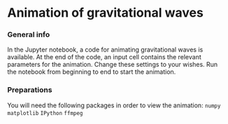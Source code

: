 # Animation of gravitational waves 

### General info
In the Jupyter notebook, a code for animating gravitational waves is available. At the end of the code, an input cell contains the relevant parameters for the animation. Change these settings to your wishes. Run the notebook from beginning to end to start the animation. 

### Preparations
You will need the following packages in order to view the animation:
`numpy`
`matplotlib`
`IPython`
`ffmpeg`
